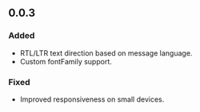 ## 0.0.3

### Added
- RTL/LTR text direction based on message language.
- Custom fontFamily support.

### Fixed
- Improved responsiveness on small devices.
